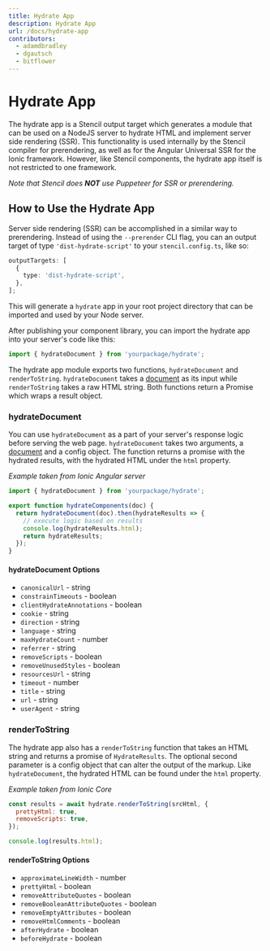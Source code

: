 ```yaml
---
title: Hydrate App
description: Hydrate App
url: /docs/hydrate-app
contributors:
  - adamdbradley
  - dgautsch
  - bitflower
---
```


# Hydrate App

The hydrate app is a Stencil output target which generates a module that can be
used on a NodeJS server to hydrate HTML and implement server side rendering (SSR).
This functionality is used internally by the Stencil compiler for
prerendering, as well as for the Angular Universal SSR for the Ionic
framework. However, like Stencil components, the hydrate app itself is not
restricted to one framework.

_Note that Stencil does **NOT** use Puppeteer for SSR or prerendering._

## How to Use the Hydrate App

Server side rendering (SSR) can be accomplished in a similar way to
prerendering. Instead of using the `--prerender` CLI flag, you can an output
target of type `'dist-hydrate-script'` to your `stencil.config.ts`, like so:

```ts
outputTargets: [
  {
    type: 'dist-hydrate-script',
  },
];
```

This will generate a `hydrate` app in your root project directory that can be
imported and used by your Node server.

After publishing your component library, you can import the hydrate app into
your server's code like this:

```javascript
import { hydrateDocument } from 'yourpackage/hydrate';
```

The hydrate app module exports two functions, `hydrateDocument` and
`renderToString`. `hydrateDocument` takes a
[document](https://developer.mozilla.org/en-US/docs/Web/API/HTMLDocument) as
its input while `renderToString` takes a raw HTML string. Both functions return
a Promise which wraps a result object.

### hydrateDocument

You can use `hydrateDocument` as a part of your server's response logic before
serving the web page. `hydrateDocument` takes two arguments, a
[document](https://developer.mozilla.org/en-US/docs/Web/API/HTMLDocument) and a
config object. The function returns a promise with the hydrated results, with
the hydrated HTML under the `html` property.

_Example taken from Ionic Angular server_

```javascript
import { hydrateDocument } from 'yourpackage/hydrate';

export function hydrateComponents(doc) {
  return hydrateDocument(doc).then(hydrateResults => {
    // execute logic based on results
    console.log(hydrateResults.html);
    return hydrateResults;
  });
}
```

#### hydrateDocument Options

- `canonicalUrl` - string
- `constrainTimeouts` - boolean
- `clientHydrateAnnotations` - boolean
- `cookie` - string
- `direction` - string
- `language` - string
- `maxHydrateCount` - number
- `referrer` - string
- `removeScripts` - boolean
- `removeUnusedStyles` - boolean
- `resourcesUrl` - string
- `timeout` - number
- `title` - string
- `url` - string
- `userAgent` - string

### renderToString

The hydrate app also has a `renderToString` function that takes an HTML string
and returns a promise of `HydrateResults`. The optional second parameter is a
config object that can alter the output of the markup. Like `hydrateDocument`,
the hydrated HTML can be found under the `html` property.

_Example taken from Ionic Core_

```javascript
const results = await hydrate.renderToString(srcHtml, {
  prettyHtml: true,
  removeScripts: true,
});

console.log(results.html);
```

#### renderToString Options

- `approximateLineWidth` - number
- `prettyHtml` - boolean
- `removeAttributeQuotes` - boolean
- `removeBooleanAttributeQuotes` - boolean
- `removeEmptyAttributes` - boolean
- `removeHtmlComments` - boolean
- `afterHydrate` - boolean
- `beforeHydrate` - boolean
